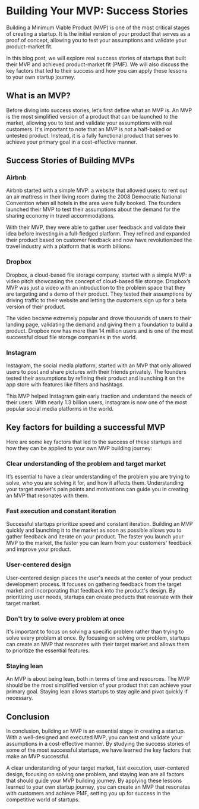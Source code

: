 # Building Your MVP: Success Stories

Building a Minimum Viable Product (MVP) is one of the most critical stages of creating a startup. It is the initial version of your product that serves as a proof of concept, allowing you to test your assumptions and validate your product-market fit.

In this blog post, we will explore real success stories of startups that built their MVP and achieved product-market fit (PMF). We will also discuss the key factors that led to their success and how you can apply these lessons to your own startup journey.

## What is an MVP?

Before diving into success stories, let’s first define what an MVP is. An MVP is the most simplified version of a product that can be launched to the market, allowing you to test and validate your assumptions with real customers. It's important to note that an MVP is not a half-baked or untested product. Instead, it is a fully functional product that serves to achieve your primary goal in a cost-effective manner.

## Success Stories of Building MVPs

### Airbnb

Airbnb started with a simple MVP: a website that allowed users to rent out an air mattress in their living room during the 2008 Democratic National Convention when all hotels in the area were fully booked. The founders launched their MVP to test their assumptions about the demand for the sharing economy in travel accommodations.

With their MVP, they were able to gather user feedback and validate their idea before investing in a full-fledged platform. They refined and expanded their product based on customer feedback and now have revolutionized the travel industry with a platform that is worth billions.

### Dropbox

Dropbox, a cloud-based file storage company, started with a simple MVP: a video pitch showcasing the concept of cloud-based file storage. Dropbox’s MVP was just a video with an introduction to the problem space that they are targeting and a demo of their product. They tested their assumptions by driving traffic to their website and letting the customers sign up for a beta version of their product.

The video became extremely popular and drove thousands of users to their landing page, validating the demand and giving them a foundation to build a product. Dropbox now has more than 14 million users and is one of the most successful cloud file storage companies in the world.

### Instagram

Instagram, the social media platform, started with an MVP that only allowed users to post and share pictures with their friends privately. The founders tested their assumptions by refining their product and launching it on the app store with features like filters and hashtags.

This MVP helped Instagram gain early traction and understand the needs of their users. With nearly 1.3 billion users, Instagram is now one of the most popular social media platforms in the world.

## Key factors for building a successful MVP

Here are some key factors that led to the success of these startups and how they can be applied to your own MVP building journey:

### Clear understanding of the problem and target market

It’s essential to have a clear understanding of the problem you are trying to solve, who you are solving it for, and how it affects them. Understanding your target market's pain points and motivations can guide you in creating an MVP that resonates with them.

### Fast execution and constant iteration

Successful startups prioritize speed and constant iteration. Building an MVP quickly and launching it to the market as soon as possible allows you to gather feedback and iterate on your product. The faster you launch your MVP to the market, the faster you can learn from your customers' feedback and improve your product.

### User-centered design

User-centered design places the user's needs at the center of your product development process. It focuses on gathering feedback from the target market and incorporating that feedback into the product's design. By prioritizing user needs, startups can create products that resonate with their target market.

### Don't try to solve every problem at once

It's important to focus on solving a specific problem rather than trying to solve every problem at once. By focusing on solving one problem, startups can create an MVP that resonates with their target market and allows them to prioritize the essential features.

### Staying lean

An MVP is about being lean, both in terms of time and resources. The MVP should be the most simplified version of your product that can achieve your primary goal. Staying lean allows startups to stay agile and pivot quickly if necessary.

## Conclusion

In conclusion, building an MVP is an essential stage in creating a startup. With a well-designed and executed MVP, you can test and validate your assumptions in a cost-effective manner. By studying the success stories of some of the most successful startups, we have learned the key factors that make an MVP successful.

A clear understanding of your target market, fast execution, user-centered design, focusing on solving one problem, and staying lean are all factors that should guide your MVP building journey. By applying these lessons learned to your own startup journey, you can create an MVP that resonates with customers and achieve PMF, setting you up for success in the competitive world of startups.
